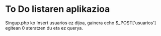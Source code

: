 # To Do listaren aplikazioa

Singup.php ko Insert usuarios ez dijoa, gainera echo $_POST['usuarios'] egitean 0 ateratzen du eta ez querya.
